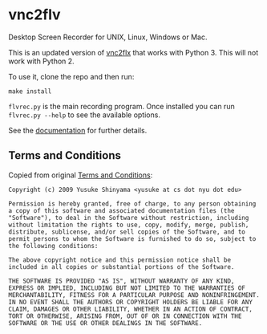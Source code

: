 # vnc2flv

Desktop Screen Recorder for UNIX, Linux, Windows or Mac.

This is an updated version of [vnc2flx](http://www.unixuser.org/~euske/python/vnc2flv/index.html) that works with
Python 3.  This will not work with Python 2.

To use it, clone the repo and then run:

```
make install
```

`flvrec.py` is the main recording program.  Once installed you can run `flvrec.py --help` to see the available options.

See the [documentation](http://www.unixuser.org/~euske/python/vnc2flv/index.html) for further details.

## Terms and Conditions

Copied from original [Terms and Conditions](http://www.unixuser.org/~euske/python/vnc2flv/index.html#license):

```
Copyright (c) 2009 Yusuke Shinyama <yusuke at cs dot nyu dot edu>

Permission is hereby granted, free of charge, to any person obtaining a copy of this software and associated documentation files (the "Software"), to deal in the Software without restriction, including without limitation the rights to use, copy, modify, merge, publish, distribute, sublicense, and/or sell copies of the Software, and to permit persons to whom the Software is furnished to do so, subject to the following conditions:

The above copyright notice and this permission notice shall be included in all copies or substantial portions of the Software.

THE SOFTWARE IS PROVIDED "AS IS", WITHOUT WARRANTY OF ANY KIND, EXPRESS OR IMPLIED, INCLUDING BUT NOT LIMITED TO THE WARRANTIES OF MERCHANTABILITY, FITNESS FOR A PARTICULAR PURPOSE AND NONINFRINGEMENT. IN NO EVENT SHALL THE AUTHORS OR COPYRIGHT HOLDERS BE LIABLE FOR ANY CLAIM, DAMAGES OR OTHER LIABILITY, WHETHER IN AN ACTION OF CONTRACT, TORT OR OTHERWISE, ARISING FROM, OUT OF OR IN CONNECTION WITH THE SOFTWARE OR THE USE OR OTHER DEALINGS IN THE SOFTWARE.
```